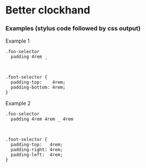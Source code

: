 # Better clockhand

### Examples (stylus code followed by css output)

Example 1

    .foo-selector
      padding 4rem _



    .foot-selector {
      padding-top:    4rem;
      padding-bottom: 4rem;
    }



Example 2

    .foo-selector
      padding 4rem 4rem _ 4rem



    .foot-selector {
      padding-top:   4rem;
      padding-right: 4rem;
      padding-left:  4rem;
    }
